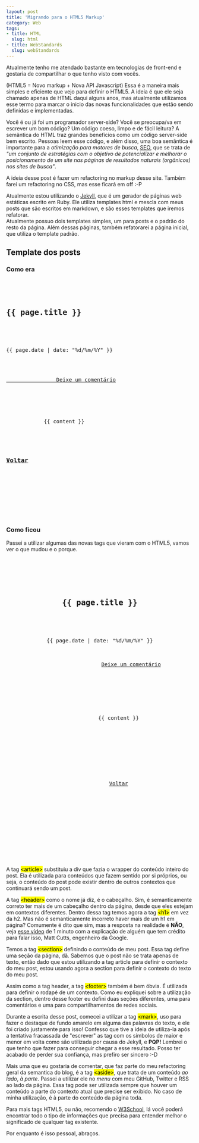 ```yaml
--- 
layout: post
title: 'Migrando para o HTML5 Markup'
category: Web
tags: 
- title: HTML
  slug: html
- title: WebStandards
  slug: webStandards
---
```


Atualmente tenho me atendado bastante em tecnologias de front-end e gostaria de compartilhar o que tenho visto com vocês.

(HTML5 = Novo markup + Nova API Javascript) Essa é a maneira mais simples e eficiente que vejo para definir o HTML5. A ideia é que ele seja chamado apenas de HTML daqui alguns anos, mas atualmente utilizamos esse termo para marcar o inicio das novas funcionalidades que estão sendo definidas e implementadas.  

Você é ou já foi um programador server-side? Você se preocupa/va em escrever um bom código? Um código coeso, limpo e de fácil leitura? A semântica do HTML traz grandes benefícios como um código server-side bem escrito. Pessoas leem esse código, e além disso, uma boa semântica é importante para a *otimização para motores de busca*, [SEO][seo], que se trata de *"um conjunto de estratégias com o objetivo de potencializar e melhorar o posicionamento de um site nas páginas de resultados naturais (orgânicos) nos sites de busca"*.

A ideia desse post é fazer um refactoring no markup desse site. Também farei um refactoring no CSS, mas esse ficará em off :-P  

Atualmente estou utilizando o [Jekyll][jekyll], que é um gerador de páginas web estáticas escrito em Ruby. Ele utiliza templates html e mescla com meus posts que são escritos em markdown, e são esses templates que iremos refatorar.  
Atualmente possuo dois templates simples, um para posts e o padrão do resto da página. Além dessas páginas, também refatorarei a página inicial, que utiliza o template padrão.

## Template dos posts

### Como era

<pre name="code" class="html">
	<div class="post">
		<h2 class="post_title">{{ page.title }}</h2>
		<div class="index_meta">
			<div class="post_date">{{ page.date | date: "%d/%m/%Y" }}</div>
			<div class="post_comments_count">
				<a href="{{page.url}}#disqus_thread" data-disqus-identifier="{{page.id}}">
				Deixe um coment&aacute;rio</a>
			</div>			
		</div>
		<div class="post_content">
			{{ content }}
		</div>	
		<!-- Links de compartilhamento AddThis omitidos -->
	    <h3><a href="/">Voltar</a></h3>
		<div id="comments">
			<!-- Scripts do Disqus omitidos -->	
		</div>
	</div>
</pre>

### Como ficou

Passei a utilizar algumas das novas tags que vieram com o HTML5, vamos ver o que mudou e o porque.

<pre name="code" class="html">
	<article class="post">	
		<header>
			<h1 class="post_title">{{ page.title }}</h1>
			<div class="index_meta">
				<div class="post_date">{{ page.date | date: "%d/%m/%Y" }}</div>
				<div class="post_comments_count">
					<a href="{{page.url}}#disqus_thread" data-disqus-identifier="{{page.id}}">Deixe um coment&aacute;rio</a></div>			
			</div>
		<header>
		
		<section class="content">
			{{ content }}
		</section>

    	<footer>
    		<section id="social">
    			<!-- Links de compartilhamento AddThis omitidos -->
    		</section>
    		<a href="/">Voltar</a>
			<section id="comments">
				<!-- Scripts do Disqus omitidos -->	
			</section>
		</footer>
	</article>
</pre>

A tag <mark>&lt;article&gt;</mark> substituiu a div que fazia o wrapper do conteúdo inteiro do post. Ela é utilizada para conteúdos que fazem sentido por si próprios, ou seja, o conteúdo do post pode existir dentro de outros contextos que continuará sendo um post.  

A tag <mark>&lt;header&gt;</mark> como o nome já diz, é o cabeçalho. Sim, é semanticamente correto ter mais de um cabeçalho dentro da página, desde que eles estejam em contextos diferentes. Dentro dessa tag temos agora a tag <mark>&lt;h1&gt;</mark> em vez da h2. Mas não é semanticamente incorreto haver mais de um h1 em página? Comumente é dito que sim, mas a resposta na realidade é **NÃO**, veja [esse vídeo][video] de 1 minuto com a explicação de alguém que tem crédito para falar isso, Matt Cutts, engenheiro da Google.  

Temos a tag <mark>&lt;section&gt;</mark> definindo o conteúdo de meu post. Essa tag define uma seção da página, dã. Sabemos que o post não se trata apenas de texto, então dado que estou utilizando a tag article para definir o contexto do meu post, estou usando agora a section para definir o contexto do texto do meu post.  

Assim como a tag header, a tag <mark>&lt;footer&gt;</mark> também é bem óbvia. É utilizada para definir o rodapé de um contexto. Como eu expliquei sobre a utilização da section, dentro desse footer eu defini duas seções diferentes, uma para comentários e uma para compartilhamentos de redes sociais.  

Durante a escrita desse post, comecei a utilizar a tag <mark>&lt;mark&gt;</mark>, uso para fazer o destaque de fundo amarelo em alguma das palavras do texto, e ele foi criado justamente para isso! Confesso que tive a ideia de utiliza-la após a tentativa fracassada de "escrever" as tag com os símbolos de maior e menor em volta como são utilizada por causa do Jekyll, e **PQP!** Lembrei o que tenho que fazer para conseguir chegar a esse resultado. Posso ter acabado de perder sua confiança, mas prefiro ser sincero :-D  

Mais uma que eu gostaria de comentar, que faz parte do meu refactoring geral da semantica do blog, é a tag <mark>&lt;aside&gt;</mark>, que trata de um conteúdo *ao lado*, *à parte*. Passei a utilizar ele no *menu* com meu GitHub, Twitter e RSS ao lado da página. Essa tag pode ser utilizada sempre que houver um conteúdo a parte do contexto atual que precise ser exibido. No caso de minha utilização, é à parte do conteúdo da página toda.  

Para mais tags HTML5, ou não, recomendo o [W3School][w3school], lá você poderá encontrar todo o tipo de informações que precisa para entender melhor o significado de qualquer tag existente.  

Por enquanto é isso pessoal, abraços.

[seo]:http://pt.wikipedia.org/wiki/Otimiza%C3%A7%C3%A3o_para_motores_de_busca
[servico-validacao]:http://validator.w3.org
[jekyll]:http://jekyllrb.com/
[video]:http://www.youtube.com/watch?v=GIn5qJKU8VM
[w3school]:http://www.w3schools.com/tags/default.asp